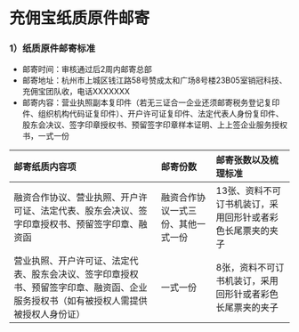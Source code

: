 # 充佣宝纸质原件邮寄

### 1）纸质原件邮寄标准

* 邮寄时间：审核通过后2周内邮寄总部
* 邮寄地址：杭州市上城区钱江路58号赞成太和广场8号楼23B05室销冠科技、充佣宝团队收，电话XXXXXXX
* 邮寄内容：营业执照副本复印件（若无三证合一企业还须邮寄税务登记复印件、组织机构代码证复印件）、开户许可证复印件、法定代表人身份复印件、股东会决议、签字印章授权书、预留签字印章样本证明、上上签企业服务授权书，一式一份

| 邮寄纸质内容项 | 邮寄份数 | 邮寄张数以及梳理标准 |
| :--- | :--- | :--- |
| 融资合作协议、营业执照、开户许可证、法定代表、股东会决议、签字印章授权书、预留签字印章、融资函 | 融资合作协议一式三份、其他一式一份 | 13张、资料不可订书机装订，采用回形针或者彩色长尾票夹的夹子 |
| 营业执照、开户许可证、法定代表、股东会决议、签字印章授权书、预留签字印章、融资函、企业服务授权书（如有被授权人需提供被授权人身份证） | 一式一份 | 8张，资料不可订书机装订，采用回形针或者彩色长尾票夹的夹子 |



